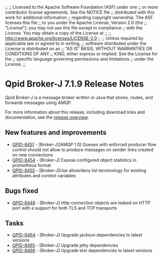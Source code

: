 ;;
;; Licensed to the Apache Software Foundation (ASF) under one
;; or more contributor license agreements.  See the NOTICE file
;; distributed with this work for additional information
;; regarding copyright ownership.  The ASF licenses this file
;; to you under the Apache License, Version 2.0 (the
;; "License"); you may not use this file except in compliance
;; with the License.  You may obtain a copy of the License at
;; 
;;   http://www.apache.org/licenses/LICENSE-2.0
;; 
;; Unless required by applicable law or agreed to in writing,
;; software distributed under the License is distributed on an
;; "AS IS" BASIS, WITHOUT WARRANTIES OR CONDITIONS OF ANY
;; KIND, either express or implied.  See the License for the
;; specific language governing permissions and limitations
;; under the License.
;;

# Qpid Broker-J 7.1.9 Release Notes

Qpid Broker-J is a message broker written in Java that stores, routes,
and forwards messages using AMQP.

For more information about this release, including download links and
documentation, see the [release overview](index.html).


## New features and improvements

 - [QPID-8451](https://issues.apache.org/jira/browse/QPID-8451) - [Broker-J][AMQP 1.0] Queues with enforced producer flow control should not allow to produce messages on sender links created on new connections
 - [QPID-8454](https://issues.apache.org/jira/browse/QPID-8454) - [Broker-J] Expose configured object statistics in prometheus format
 - [QPID-8455](https://issues.apache.org/jira/browse/QPID-8455) - [Broker-J]Use allow/deny list terminology for existing attributes and context variables

## Bugs fixed

 - [QPID-8448](https://issues.apache.org/jira/browse/QPID-8448) - [Broker-J] Http connection objects are leaked on HTTP port with a support for both TLS and TCP transports

## Tasks

 - [QPID-8464](https://issues.apache.org/jira/browse/QPID-8464) - [Broker-J] Upgrade jackson dependencies to latest versions
 - [QPID-8465](https://issues.apache.org/jira/browse/QPID-8465) - [Broker-J] Upgrade jetty dependencies
 - [QPID-8466](https://issues.apache.org/jira/browse/QPID-8466) - [Broker-J] Upgrade test dependencies to latest versions